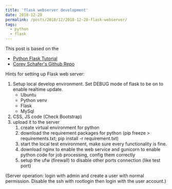 ```yaml
---
title: 'flask webserver development'
date: 2018-12-28
permalink: /posts/2018/12/2018-12-28-flask-webserver/
tags:
  - python
  - flask
---
```


This post is based on the 
- [Python Flask Tutorial](#1)
- [Corey Schafer's Github Repo](#2)

Hints for setting up Flask web server:

1. Setup local develop environment. Set DEBUG mode of flask to be on to enable realtime update.
   - Ubuntu
   - Python venv
   - Flask 
   - MySql
2. CSS, JS code (Check Bootstrap)
3. upload it to the server
   1. create virtual environment for python
   3. download the requirement packages for python (pip freeze > requirements.txt; pip install -r requirement.txt)
   4. start the local test environment, make sure every functionality is fine.
   5. download nginx to enable the web service and gunicorn to enable python code for job processing, config them correctly
   6. setup the ufw (firewall) to disable other ports connection (like test port)

(Server operation: login with admin and create a user with normal permission. Disable the ssh with rootlogin then login with the user account.)

[1]: https://www.youtube.com/watch?v=goToXTC96Co&list=PL-osiE80TeTs4UjLw5MM6OjgkjFeUxCYH&index=13
[2]: https://github.com/CoreyMSchafer/code_snippets/tree/master/Python/Flask_Blog